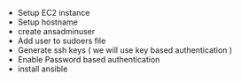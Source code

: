 - Setup EC2 instance
- Setup hostname
- create ansadminuser
- Add user to sudoers file
- Generate ssh keys  ( we will use key based authentication )
- Enable Password based authentication
- install ansible

  
